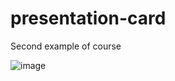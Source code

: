 # presentation-card
Second example of course



![image](https://user-images.githubusercontent.com/5466692/196810197-1be29a35-8a5e-4397-a69a-d1a9f1d1f6ad.png)

